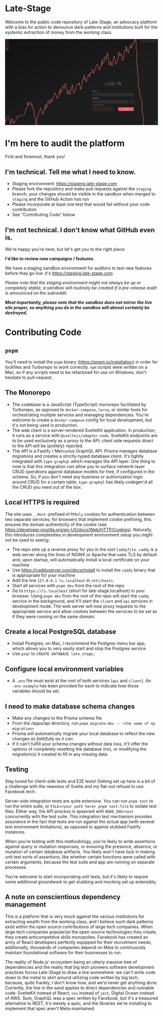 # Late-Stage

Welcome to the public code repository of Late-Stage, an advocacy platform with a bias for action to denounce dark-patterns and institutions built for the systemic extraction of money from the working class.

![Late-Stage login page](.github/LoginPage.png)

# I'm here to audit the platform
First and foremost, thank you!

## I'm technical. Tell me what I need to know.
- Staging environment: https://staging.late-stage.com
- Please fork the repository and make pull requests against the `staging` branch; your changes should be visible in the sandbox when merged to `staging` and the GitHub Action has run
- Please incorporate at least one test that would fail without your code contribution
- See "Contributing Code" below

## I'm not technical. I don't know what GitHub even is.
We're happy you're here, but let's get you to the right place:

**I'd like to review new campaigns / features.**

We have a staging sandbox environment for auditors to test new features before they go live: it's https://staging.late-stage.com.

*Please note that the staging environment might not always be up or completely stable; a sandbox will routinely be created if a pre-release audit is announced on the subreddit.*

***Most importantly, please note that the sandbox does not mirror the live site proper, so anything you do in the sandbox will almost certainly be destroyed.***

# Contributing Code

## `pnpm`
You'll need to install the `pnpm` binary (https://pnpm.io/installation) in order for lockfiles and Turborepo to work correctly. `npm` scripts were written on a Mac, so if any scripts need to be refactored for use on Windows, don't hesitate to pull-request.

## The Monorepo
- The codebase is a JavaScript (TypeScript) monorepo facilitated by Turborepo, as opposed to `docker-compose`, `lerna`, or similar tools for orchestrating multiple services and managing dependencies. You're welcome to create
a `docker-compose` config for local development, but it's not being used in production.
- The web client is a server-rendered SvelteKit application. In production, it runs as a service with `@sveltejs/adapter-node`. SvelteKit endpoints are to be used exclusively as a proxy to the API; client side requests direct to the API will be (politely) rejected.
- The API is a Fastify / Mercurius GraphQL API. Prisma manages database migrations and creates a strictly-typed database client. It's tightly integrated with `type-graphql` which manages the API layer. One thing to note is that this integration *can* allow you to surface network-layer CRUD operations against database models for free, if configured in the schema. So, if you don't need any business or authorization logic around CRUD for a certain table, `type-graphql` has likely codegen'd all the CRUD you need out of the box.
  
## Local HTTPS is required
The site uses `__Host-`prefixed `HTTPOnly` cookies for authentication between two separate services; for browsers that implement cookie prefixing, this ensures the domain authenticity of the cookie (see https://developer.mozilla.org/en-US/docs/Web/HTTP/Cookies). Naturally, this introduces complexities in development environment setup you might not be used to seeing:
  - The repo sets up a reverse proxy for you in the root `Caddyfile`. `caddy` is a web server along the lines of NGINX or Apache that uses TLS by default and, upon startup, will automatically install a local certificate on your machine
  - Use https://caddyserver.com/docs/install to install the `caddy` binary that is appropriate for your machine
  - Add the line `127.0.0.1 ls.localhost` in `/etc/hosts`.
  - Start all services with `pnpm dev` from the root of the repo
  - Go to `https://ls.localhost` (short for late-stage.localhost) in your browser. Using `pnpm dev` from the root of the repo will start the `caddy` service in the background, and it'll start the `client` and `api` services in development mode. The web server will now proxy requests to the appropriate service and allow cookies between the services to be set as if they were running on the same domain.

## Create a local PostgreSQL database
- Install Postgres; on Mac, I recommend the Postgres menu bar app, which allows you to very easily start and stop the Postgres service
- Use `psql` to `CREATE DATABASE late_stage;`

## Configure local environment variables
- A `.env` file must exist at the root of both services (`api` and `client`). An `.env.example` has been provided for each to indicate how those variables should be set.

## I need to make database schema changes
- Make any changes to the Prisma schema file
- From the /apps/api directory, run `pnpm migrate:dev -- <the name of my migration>`
- Prisma will automatically migrate your local database to reflect the new changes *as faithfully as it can*. 
- If it can't fulfill your schema changes without data loss, it'll offer the options of completely resetting the database (no), or modifying the migration(s) it created to fill in any missing data.

## Testing
Stay tuned for client-side tests and E2E tests! Getting set up here is a bit of a challenge with the newness of Svelte and my flat-out refusal to use Facebook tech.

Server-side integration tests are quite extensive. You can run `pnpm test` to run the entire suite, or `FILE=<your path here> pnpm test:file` to isolate test files. Either way, the API process is spawned with `NODE_ENV=test` concurrently with the test suite. This integration test mechanism provides assurance in the fact that tests are run against the actual app (with several test environment limitations), as opposed to against stubbed Fastify instances.

When you're testing with this methodology, you're likely to write assertions against query or mutation responses, or ensuring the presence, absence, or mutation of certain database artifacts. You likely won't have luck in making unit test sorts of assertions, like whether certain functions were called with certain arguments, because the test suite and app are running on separate processes.

You're welcome to start incorporating unit tests, but it's likely to require some additional groundwork to get stubbing and mocking set up extensibly.

## A note on conscientious dependency management
This is a platform that is very much against the various institutions for extracting wealth from the working class, and I believe such dark patterns exist within the open source contributions of large tech companies. When large tech companies popularize the open-source technologies they create, they create anticompetitive skills monopolies. Facebook has created an army of React developers perfectly equipped for their recruitment needs; additionally, thousands of companies depend on Meta to continuously maintain foundational software for their businesses to run.

The reality of Node.js' ecosystem being an utterly massive tree of dependencies and the reality that big tech pioneers software development practices forces Late-Stage to draw a line somewhere: we can't write code down to the metal to skirt around utilizing code written by big tech, because, quite frankly, I don't know how, and we'd never get anything done. Currently, the line in the sand applies to direct dependencies and runnable code: SvelteKit instead of React, `uvu` instead of `jest`, Digital Ocean instead of AWS. Sure, GraphQL was a spec written by Facebook, but it's a treasured alternative to REST, it's merely a spec, and the libraries we're installing to implement that spec aren't Meta-maintained.